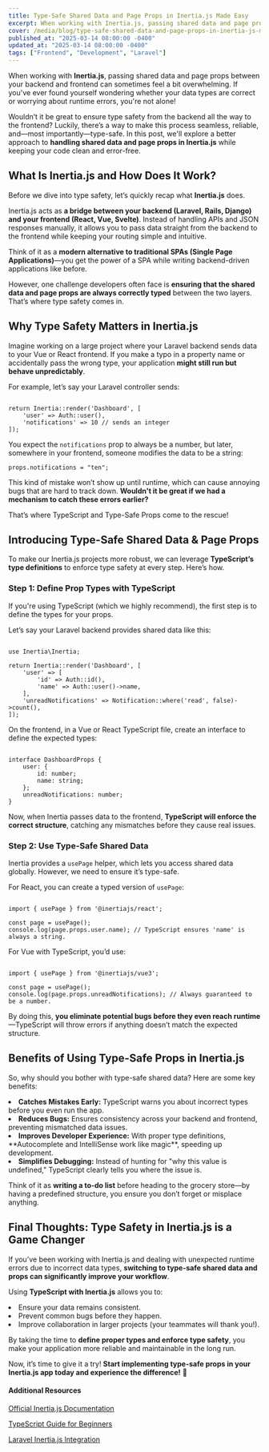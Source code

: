 ```yaml
---
title: Type-Safe Shared Data and Page Props in Inertia.js Made Easy
excerpt: When working with Inertia.js, passing shared data and page props between your backend and frontend can sometimes feel a bit overwhelming. If you've ever...
cover: /media/blog/type-safe-shared-data-and-page-props-in-inertia-js-made-easy/cover.webp
published_at: "2025-03-14 08:00:00 -0400"
updated_at: "2025-03-14 08:00:00 -0400"
tags: ["Frontend", "Development", "Laravel"]
---
```


When working with <strong>Inertia.js</strong>, passing shared data and page props between your backend and frontend can sometimes feel a bit overwhelming. If you've ever found yourself wondering whether your data types are correct or worrying about runtime errors, you're not alone!

Wouldn’t it be great to ensure type safety from the backend all the way to the frontend? Luckily, there’s a way to make this process seamless, reliable, and—most importantly—type-safe. In this post, we'll explore a better approach to <strong>handling shared data and page props in Inertia.js</strong> while keeping your code clean and error-free.

## What Is Inertia.js and How Does It Work?

Before we dive into type safety, let’s quickly recap what <strong>Inertia.js</strong> does.

Inertia.js acts as <strong>a bridge between your backend (Laravel, Rails, Django) and your frontend (React, Vue, Svelte)</strong>. Instead of handling APIs and JSON responses manually, it allows you to pass data straight from the backend to the frontend while keeping your routing simple and intuitive.

Think of it as a <strong>modern alternative to traditional SPAs (Single Page Applications)</strong>—you get the power of a SPA while writing backend-driven applications like before.

However, one challenge developers often face is <strong>ensuring that the shared data and page props are always correctly typed</strong> between the two layers. That’s where type safety comes in.

## Why Type Safety Matters in Inertia.js

Imagine working on a large project where your Laravel backend sends data to your Vue or React frontend. If you make a typo in a property name or accidentally pass the wrong type, your application <strong>might still run but behave unpredictably</strong>.

For example, let’s say your Laravel controller sends:

<pre><code>
return Inertia::render('Dashboard', [
    'user' => Auth::user(),
    'notifications' => 10 // sends an integer
]);
</code></pre> 

You expect the `notifications` prop to always be a number, but later, somewhere in your frontend, someone modifies the data to be a string:

<code>props.notifications = "ten";</code>

This kind of mistake won’t show up until runtime, which can cause annoying bugs that are hard to track down. <strong>Wouldn't it be great if we had a mechanism to catch these errors earlier?</strong>

That’s where TypeScript and Type-Safe Props come to the rescue!

## Introducing Type-Safe Shared Data & Page Props

To make our Inertia.js projects more robust, we can leverage <strong>TypeScript’s type definitions</strong> to enforce type safety at every step. Here’s how.

### Step 1: Define Prop Types with TypeScript

If you're using TypeScript (which we highly recommend), the first step is to define the types for your props.

Let’s say your Laravel backend provides shared data like this:

<pre><code>
use Inertia\Inertia;

return Inertia::render('Dashboard', [
    'user' => [
        'id' => Auth::id(),
        'name' => Auth::user()->name,
    ],
    'unreadNotifications' => Notification::where('read', false)->count(),
]);
</code></pre>

On the frontend, in a Vue or React TypeScript file, create an interface to define the expected types:

<pre><code>
interface DashboardProps {
    user: {
        id: number;
        name: string;
    };
    unreadNotifications: number;
}
</code></pre>

Now, when Inertia passes data to the frontend, <strong>TypeScript will enforce the correct structure</strong>, catching any mismatches before they cause real issues.

### Step 2: Use Type-Safe Shared Data

Inertia provides a `usePage` helper, which lets you access shared data globally. However, we need to ensure it’s type-safe.

For React, you can create a typed version of `usePage`:

<pre><code>
import { usePage } from '@inertiajs/react';

const page = usePage<DashboardProps>();
console.log(page.props.user.name); // TypeScript ensures 'name' is always a string.
</code></pre>

For Vue with TypeScript, you’d use:

<pre><code>
import { usePage } from '@inertiajs/vue3';

const page = usePage<DashboardProps>();
console.log(page.props.unreadNotifications); // Always guaranteed to be a number.
</code></pre>

By doing this, **you eliminate potential bugs before they even reach runtime**—TypeScript will throw errors if anything doesn’t match the expected structure.

## Benefits of Using Type-Safe Props in Inertia.js

So, why should you bother with type-safe shared data? Here are some key benefits:

<li><strong>Catches Mistakes Early:</strong> TypeScript warns you about incorrect types before you even run the app. </li>  
<li><strong>Reduces Bugs:</strong> Ensures consistency across your backend and frontend, preventing mismatched data issues. </li>  
<li><strong>Improves Developer Experience:</strong> With proper type definitions, **Autocomplete and IntelliSense work like magic**, speeding up development. </li>  
<li><strong>Simplifies Debugging:</strong> Instead of hunting for "why this value is undefined," TypeScript clearly tells you where the issue is.</li>  

Think of it as **writing a to-do list** before heading to the grocery store—by having a predefined structure, you ensure you don’t forget or misplace anything.

## Final Thoughts: Type Safety in Inertia.js is a Game Changer

If you’ve been working with Inertia.js and dealing with unexpected runtime errors due to incorrect data types, **switching to type-safe shared data and props can significantly improve your workflow**.

Using **TypeScript with Inertia.js** allows you to:

<li>Ensure your data remains consistent.</li>  
<li>Prevent common bugs before they happen.</li>  
<li>Improve collaboration in larger projects (your teammates will thank you!).</li>  

By taking the time to **define proper types and enforce type safety**, you make your application more reliable and maintainable in the long run.

Now, it’s time to give it a try! **Start implementing type-safe props in your Inertia.js app today and experience the difference!** 🚀

<h4>Additional Resources</h4>

[Official Inertia.js Documentation](https://inertiajs.com/)

[TypeScript Guide for Beginners](https://www.typescriptlang.org/docs/)

[Laravel Inertia.js Integration](https://laravel.com/docs/inertia)
